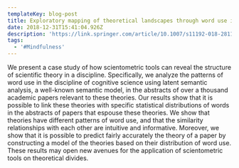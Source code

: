 ```yaml
---
templateKey: blog-post
title: Exploratory mapping of theoretical landscapes through word use in abstracts
date: 2018-12-31T15:41:04.926Z
description: 'https://link.springer.com/article/10.1007/s11192-018-2811-x'
tags:
  - '#Mindfulness'
---
```

We present a case study of how scientometric tools can reveal the structure of scientific theory in a discipline. Specifically, we analyze the patterns of word use in the discipline of cognitive science using latent semantic analysis, a well-known semantic model, in the abstracts of over a thousand academic papers relevant to these theories. Our results show that it is possible to link these theories with specific statistical distributions of words in the abstracts of papers that espouse these theories. We show that theories have different patterns of word use, and that the similarity relationships with each other are intuitive and informative. Moreover, we show that it is possible to predict fairly accurately the theory of a paper by constructing a model of the theories based on their distribution of word use. These results may open new avenues for the application of scientometric tools on theoretical divides.
